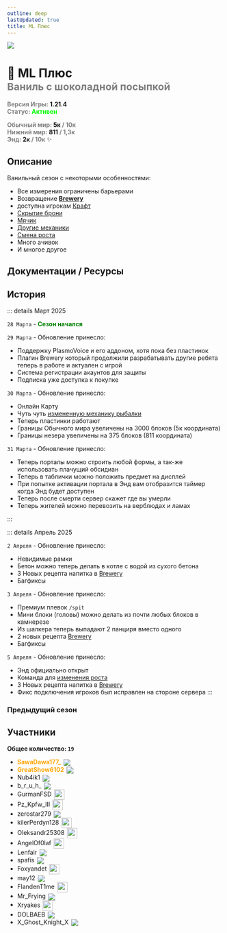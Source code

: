 ```yaml
---
outline: deep
lastUpdated: true
title: ML Плюс
---
```

<!-- <iconify-icon icon="solar:archive-bold-duotone" style="margin-bottom:-0.3rem;margin-right:0.10rem;margin:center;color: #868dcc" ></iconify-icon>  -->

![](/WIKI/ML-Plus/banner.png)

# 🍨 ML Плюс <br/> <span style="color: gray;"><sup> Ваниль с шоколадной посыпкой </sup></span>

**<span style="color: gray;">Версия Игры:</span> 1.21.4**<br/>
**<span style="color: gray;">Статус:</span> <span style="color: lime;">Активен</span>**
<!-- **<span style="color: gray;">Трейлер:</span> [Смотреть](https://youtu.be/)**<br/> -->
<!-- <br/><span style="color: gray;"><sub>03.28.2025 - 00.00.202</sub></span><br/> -->
**<span style="color: gray;">Обычный мир:</span> 5к <span style="color: gray;">/ 10к</span>** <br/>
**<span style="color: gray;">Нижний мир:</span> 811 <span style="color: gray;">/ 1,3к</span>** <br/>
**<span style="color: gray;">Энд:</span> 2к <span style="color: gray;">/ 10к</span>** ✨<br/>


## Описание
Ванильный сезон с некоторыми особенностями:
<!-- - `Обычный мир` - Начало `2к`, Конец `10к`
    - `Ад (Незер)` - Начало `433`, Конец `1,3к`
    - `Энд` - Начало `2к`, Конец `10к` -->
- Все измерения ограничены барьерами
- Возвращение [**Brewery**](/brewery/intropage/)
- <Pill name="Палка отладки" link="https://ru.minecraft.wiki/w/%D0%9F%D0%B0%D0%BB%D0%BA%D0%B0_%D0%BE%D1%82%D0%BB%D0%B0%D0%B4%D0%BA%D0%B8" image="https://minecraft.wiki/images/Debug_Stick.gif?c7249"/> доступна игрокам [Крафт](ml-plus/additional-mechanics#6)
- [Скрытие брони](ml-plus/additional-mechanics#1)
- [Мячик](ml-plus/additional-mechanics#2)
- [Другие механики](ml-plus/additional-mechanics)
- [Смена роста](ml-plus/additional-mechanics#14)
- Много ачивок
- И многое другое

## Документации / Ресурсы

<Links :items="[
    {
        name: 'Веб Карта',
        link: 'http://minelacs.online:12345/',
        icon: 'solar:map-bold-duotone', 
        color: '#868dcc' 
    },
    { 
        name: 'Доп Механики ✨', 
        link: 'ml-plus/additional-mechanics', 
        icon: 'solar:cpu-bold-duotone', 
        color: '#868dcc' 
    },
    { 
        name: 'FlectonePulse', 
        link: 'ml-plus/flectone-pulse', 
        icon: 'solar:chat-round-dots-bold-duotone',
        color: '#868dcc'
    },
    {
        name: 'Пластинки',
        link: 'ml-plus/music-discs',
        icon: 'solar:music-note-bold-duotone', 
        color: '#868dcc' 
    },
    {
        name: 'Brewery ✨',
        link: '/brewery/intropage',
        icon: 'solar:wineglass-bold-duotone', 
        color: '#868dcc' 
    },
    ]"
/>

## История

::: details Март 2025

`28 Марта` - **<span style="color: green;">Сезон начался</span>**

`29 Марта` - Обновление принесло:
- Поддержку PlasmoVoice и его аддоном, хотя пока без пластинок
- Плагин Brewery который продолжили разрабатывать другие ребята теперь в работе и актуален с игрой
- Система регистрации акаунтов для защиты
- Подписка <Pill name="Ultimate" link="/minelacs-ultimate" image="https://easydonate.s3.easyx.ru/images/logos/30b46096ecbbb5230d763a396cebb547a2d9d908876962f64a3f1d7f248fcf4a.png"/> уже доступка к покупке

`30 Марта` - Обновление принесло:
- Онлайн Карту
- Чуть чуть [измененную механику рыбалки](ml-plus/additional-mechanics#7)
- Теперь пластинки работают
- Границы Обычного мира увеличены на 3000 блоков (5к координата)
- Границы незера увеличены на 375 блоков (811 координата)

`31 Марта` - Обновление принесло:
- Теперь порталы можно строить любой формы, а так-же использовать плачущий обсидиан
- Теперь в таблички можно положить предмет на дисплей
- При попытке активации портала в Энд вам отобразится таймер когда Энд будет доступен
- Теперь после смерти сервер скажет где вы умерли
- Теперь жителей можно перевозить на верблюдах и ламах

:::

::: details Апрель 2025

`2 Апреля` - Обновление принесло:
- Невидимые рамки
- Бетон можно теперь делать в котле с водой из сухого бетона
- 3 Новых рецепта напитка в [Brewery](/brewery/intropage)
- Багфиксы

`3 Апреля` - Обновление принесло:
- Премиум плевок `/spit`
- Мини блоки (головы) можно делать из почти любых блоков в камнерезе
- Из шалкера теперь выпадают 2 панциря вместо одного
- 2 новых рецепта [Brewery](/brewery/intropage)
- Багфиксы

`5 Апреля` - Обновление принесло:
- Энд официально открыт
- Команда для [изменения роста](ml-plus/additional-mechanics#14)
- 3 Новых рецепта напитка в [Brewery](/brewery/ml-plus/alcoholic-drinks)
- Фикс подключения игроков был исправлен на стороне сервера
:::

### Предыдущий сезон

<Links :items="[
    { name: 'ML Vanila 2', icon: 'fas fa-archive', link: '../archive/ml-vanila-2', icon: 'solar:archive-bold-duotone', color: '#868dcc'}
]"/>


## Участники
**Общее количество: `19`**

- **<span style="color: orange;">SawaDawa177_</span>** <img src="https://api.mineatar.io/face/0c81442c240b4087851ff50f3d8fd589?scale=3" style="display: inline; margin: 0 2px; vertical-align: middle;" />
- **<span style="color: orange;">GreatShow6102</span>** <img src="https://api.mineatar.io/face/ceb1b631-d2ff-4166-8458-e4c8498e1248?scale=3" style="display: inline; margin: 0 2px; vertical-align: middle;" />
- Nub4ik1  <img src="https://api.mineatar.io/face/d2b496f0-c2b0-4849-8dee-a6bda731a7eb?scale=3" style="display: inline; margin: 0 2px; vertical-align: middle;" />
- b_r_u_h_ <img src="https://api.mineatar.io/face/45e529c8-4a8e-44eb-b02c-5b99e41a9d1c?scale=3" style="display: inline; margin: 0 2px; vertical-align: middle;" />
- GurmanFSD <img src="/minecraft/playerHeads/steveHead.png" style="display: inline; margin: 0 2px; vertical-align: middle;" width="24" height="24"/>
- Pz_Kpfw_III <img src="/minecraft/playerHeads/steveHead.png" style="display: inline; margin: 0 2px; vertical-align: middle;" width="24" height="24"/>
- zerostar279 <img src="https://api.mineatar.io/face/cfc33bd0-b49d-4b65-99d8-92ee7090a011?scale=3" style="display: inline; margin: 0 2px; vertical-align: middle;" />
- kilerPerdyn128 <img src="/minecraft/playerHeads/steveHead.png" style="display: inline; margin: 0 2px; vertical-align: middle;" width="24" height="24"/>
- Oleksandr25308 <img src="/minecraft/playerHeads/steveHead.png" style="display: inline; margin: 0 2px; vertical-align: middle;" width="24" height="24"/>
- AngelOf0laf <img src="/minecraft/playerHeads/steveHead.png" style="display: inline; margin: 0 2px; vertical-align: middle;" width="24" height="24"/>
- Lenfair <img src="https://api.mineatar.io/face/d36339eb-2d45-4c50-a1d9-06be69c1321e?scale=3" style="display: inline; margin: 0 2px; vertical-align: middle;" />
- spafis <img src="https://api.mineatar.io/face/24c076a7-aecc-4934-9d95-19ccc5860bc2?scale=3" style="display: inline; margin: 0 2px; vertical-align: middle;" />
- Foxyandet <img src="/minecraft/playerHeads/steveHead.png" style="display: inline; margin: 0 2px; vertical-align: middle;" width="24" height="24"/>
- may12 <img src="https://api.mineatar.io/face/0f39239d-84f6-44ba-a624-f008016ada77?scale=3" style="display: inline; margin: 0 2px; vertical-align: middle;" />
- FlandenT1me <img src="/minecraft/playerHeads/steveHead.png" style="display: inline; margin: 0 2px; vertical-align: middle;" width="24" height="24"/>
- Mr_Frying <img src="https://api.mineatar.io/face/8a587fdf-a714-42db-b460-cac37bfaaaeb?scale=3" style="display: inline; margin: 0 2px; vertical-align: middle;" />
- Xryakes <img src="/minecraft/playerHeads/steveHead.png" style="display: inline; margin: 0 2px; vertical-align: middle;" width="24" height="24"/>
- DOLBAEB <img src="https://api.mineatar.io/face/f0c280e7-4280-4671-b216-0fedd8cac495?scale=3" style="display: inline; margin: 0 2px; vertical-align: middle;" />
- X_Ghost_Knight_X <img src="https://api.mineatar.io/face/e2991dd7-a26b-4702-a34b-9af4483fbedb?scale=3" style="display: inline; margin: 0 2px; vertical-align: middle;" />